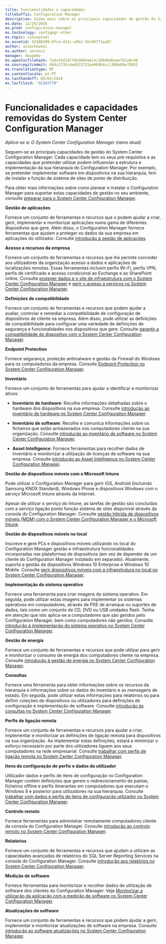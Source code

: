 ```yaml
---
title: Funcionalidades e capacidades
titleSuffix: Configuration Manager
description: Saiba mais sobre as principais capacidades de gestão do System Center Configuration Manager.
ms.date: 12/29/2016
ms.prod: configuration-manager
ms.technology: configmgr-other
ms.topic: conceptual
ms.assetid: 5d388399-07ca-431c-a9b2-56c69771aa87
author: aczechowski
ms.author: aaroncz
manager: dougeby
ms.openlocfilehash: fadc93d1977d5d066a6c4c3884bdbaeefb2a0c90
ms.sourcegitcommit: 0b0c2735c4ed822731ae069b4cc1380e89e78933
ms.translationtype: MT
ms.contentlocale: pt-PT
ms.lasthandoff: 05/03/2018
ms.locfileid: "32343779"
---
```

# <a name="features-and-capabilities-of-system-center-configuration-manager"></a>Funcionalidades e capacidades removidas do System Center Configuration Manager

*Aplica-se a: O System Center Configuration Manager (ramo atual)*

Seguem-se as principais capacidades de gestão do System Center Configuration Manager. Cada capacidade tem os seus pré-requisitos e as capacidades que pretender utilizar podem influenciar a estrutura e implementação da sua hierarquia do Configuration Manager. Por exemplo, se pretender implementar software em dispositivos na sua hierarquia, tem de instalar a função de sistema de sites de ponto de distribuição.  

 Para obter mais informações sobre como planear e instalar o Configuration Manager para suportar estas capacidades de gestão no seu ambiente, consulte [preparar para o System Center Configuration Manager](../../../core/plan-design/get-ready.md).  

 **Gestão de aplicações**  

 Fornece um conjunto de ferramentas e recursos que o podem ajudar a criar, gerir, implementar e monitorizar aplicações numa gama de diferentes dispositivos que gere. Além disso, o Configuration Manager fornece ferramentas que ajudam a proteger os dados da sua empresa em aplicações do utilizador. Consulte [introdução à gestão de aplicações](/sccm/apps/understand/introduction-to-application-management).

 **Acesso a recursos da empresa**  

 Fornece um conjunto de ferramentas e recursos que lhe permite conceder aos utilizadores da organização acesso a dados e aplicações de localizações remotas. Essas ferramentas incluem perfis Wi-Fi, perfis VPN, perfis de certificado e acesso condicional ao Exchange e ao SharePoint online. Consulte [proteger dados e o site de infraestrutura com o System Center Configuration Manager](../../../protect/understand/protect-data-and-site-infrastructure.md) e [gerir o acesso a serviços no System Center Configuration Manager](../../../protect/deploy-use/manage-access-to-services.md).  

 **Definições de compatibilidade**  

 Fornece um conjunto de ferramentas e recursos que podem ajudar a avaliar, controlar e remediar a compatibilidade de configuração de dispositivos de cliente na empresa. Além disso, pode utilizar as definições de compatibilidade para configurar uma variedade de definições de segurança e funcionalidades nos dispositivos que gere. Consulte [garantir a compatibilidade do dispositivo com o System Center Configuration Manager](../../../compliance/understand/ensure-device-compliance.md).  

 **Endpoint Protection**  

 Fornece segurança, proteção antimalware e gestão da Firewall do Windows para os computadores da empresa. Consulte [Endpoint Protection no System Center Configuration Manager](../../../protect/deploy-use/endpoint-protection.md).  

 **Inventário**  

 Fornece um conjunto de ferramentas para ajudar a identificar e monitorizar ativos:  

-   **Inventário de hardware**: Recolhe informações detalhadas sobre o hardware dos dispositivos na sua empresa. Consulte [introdução ao inventário de hardware no System Center Configuration Manager](../../../core/clients/manage/inventory/introduction-to-hardware-inventory.md).  

-   **Inventário de software**: Recolhe e comunica informações sobre os ficheiros que estão armazenados nos computadores cliente na sua organização. Consulte [introdução ao inventário de software no System Center Configuration Manager](../../../core/clients/manage/inventory/introduction-to-software-inventory.md).  

-   **Asset Intelligence**: Fornece ferramentas para recolher dados de inventário e monitorizar a utilização de licenças de software na sua empresa. Consulte [introdução ao Asset Intelligence no System Center Configuration Manager](../../../core/clients/manage/asset-intelligence/introduction-to-asset-intelligence.md).  

**Gestão de dispositivos móveis com o Microsoft Intune**  

 Pode utilizar o Configuration Manager para gerir iOS, Android (incluindo Samsung KNOX Standard), Windows Phone e dispositivos Windows com o serviço Microsoft Intune através da Internet.

 Apesar de utilizar o serviço do Intune, as tarefas de gestão são concluídas com a serviço ligação ponto função sistema de sites disponível através da consola do Configuration Manager. Consulte [gestão híbrida de dispositivos móveis (MDM) com o System Center Configuration Manager e o Microsoft Intune](../../../mdm/understand/hybrid-mobile-device-management.md).  

 **Gestão de dispositivos móveis no local**  

 Inscreve e gere PCs e dispositivos móveis utilizando no local do Configuration Manager gestão e infraestrutura funcionalidades incorporadas nas plataformas de dispositivos (em vez de depender de um cliente do Configuration Manager instalado em separado). Atualmente, suporta a gestão de dispositivos Windows 10 Enterprise e Windows 10 Mobile. Consulte [gerir dispositivos móveis com a infraestrutura no local no System Center Configuration Manager](../../../mdm/understand/manage-mobile-devices-with-on-premises-infrastructure.md).  

 **Implementação do sistema operativo**  

 Fornece uma ferramenta para criar imagens do sistema operativo. Em seguida, pode utilizar estas imagens para implementar os sistemas operativos em computadores, através de PXE de arranque ou suportes de dados, tais como um conjunto de CD, DVD ou USB unidades flash. Tenha em atenção que isto aplica-se a computadores que são geridos pelo Configuration Manager, bem como computadores não geridos. Consulte [introdução à implementação do sistema operativo no System Center Configuration Manager](../../../osd/understand/introduction-to-operating-system-deployment.md).  

 **Gestão de energia**  

 Fornece um conjunto de ferramentas e recursos que pode utilizar para gerir e monitorizar o consumo de energia dos computadores cliente na empresa. Consulte [introdução à gestão de energia no System Center Configuration Manager](../../../core/clients/manage/power/introduction-to-power-management.md).  

 **Consultas**  

 Fornece uma ferramenta para obter informações sobre os recursos da hierarquia e informações sobre os dados do inventário e as mensagens de estado. Em seguida, pode utilizar estas informações para relatórios ou para definir coleções de dispositivos ou utilizadores para definições de configuração e implementação de software. Consulte [introdução às consultas no System Center Configuration Manager](../../../core/servers/manage/introduction-to-queries.md).  

 **Perfis de ligação remota**  

 Fornece um conjunto de ferramentas e recursos para ajudar a criar, implementar e monitorizar as definições de ligação remota para dispositivos na sua organização. Ao implementar estas definições, estará a minimizar o esforço necessário por parte dos utilizadores liguem aos seus computadores na rede empresarial. Consulte [trabalhar com perfis de ligação remota no System Center Configuration Manager](/sccm/compliance/deploy-use/create-remote-connection-profiles).  

 **Itens de configuração de perfis e dados do utilizador**  

 Utilizador dados e perfis de itens de configuração no Configuration Manager contém definições que gerem o redirecionamento de pastas, ficheiros offline e perfis itinerantes em computadores que executam o Windows 8 e posterior para utilizadores na sua hierarquia. Consulte [trabalhar com dados e perfis de itens de configuração utilizador no System Center Configuration Manager](/sccm/compliance/deploy-use/create-user-data-and-profiles-configuration-items).  

 **Controlo remoto**  

 Fornece ferramentas para administrar remotamente computadores cliente da consola do Configuration Manager. Consulte [introdução ao controlo remoto no System Center Configuration Manager](../../../core/clients/manage/remote-control/introduction-to-remote-control.md).  

 **Relatórios**  

 Fornece um conjunto de ferramentas e recursos que ajudam a utilizam as capacidades avançadas de relatórios do SQL Server Reporting Services na consola do Configuration Manager. Consulte [introdução aos relatórios no System Center Configuration Manager](../../../core/servers/manage/introduction-to-reporting.md).  

 **Medição de software**  

 Fornece ferramentas para monitorizar e recolher dados de utilização de software dos clientes do Configuration Manager. Veja [Monitorizar a utilização da aplicação com a medição de software no System Center Configuration Manager](../../../apps/deploy-use/monitor-app-usage-with-software-metering.md).  

 **Atualizações de software**  

 Fornece um conjunto de ferramentas e recursos que podem ajudar a gerir, implementar e monitorizar atualizações de software na empresa. Consulte [introdução ao software atualizações no System Center Configuration Manager](/sccm/sum/understand/software-updates-introduction).  
